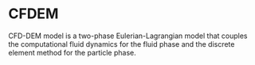 # CFDEM
CFD-DEM model is a two-phase Eulerian-Lagrangian model that couples the computational fluid dynamics for the fluid phase and the discrete element method for the particle phase.
